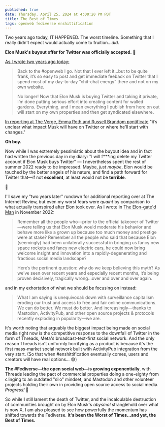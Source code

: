```yaml
---
published: true
date: Thursday, April 25, 2024 at 4:00:20 PM PDT
title: The Best of Times
tags: openweb fediverse enshittification
---
```


Two years ago today, IT HAPPENED. The worst timeline. Something that I really didn't expect would actually come to fruition…_did_.

**Elon Musk's buyout offer for Twitter was officially accepted.** 🤡

[As I wrote two years ago today:](https://jaredwhite.com/20220425/back-to-the-open-web)

> Back to the #openweb I go. Not that I ever left it…but to be quite frank, it’s so easy to post and get immediate feeback on Twitter that I spend most of my day-to-day “chit-chat energy” there and not on my own website.
> 
> No longer! Now that Elon Musk is buying Twitter and taking it private, I’m done putting serious effort into creating content for walled gardens. Everything, and I mean everything I publish from here on out will start on my own properties and then get syndicated elsewhere.

[In reporting at The Verge, Emma Roth and Russell Brandom pontificate](https://www.theverge.com/2022/4/25/23028323/elon-musk-twitter-offer-buyout-hostile-takeover-ownership) "it’s unclear what impact Musk will have on Twitter or where he’ll start with changes."

**Oh boy.**

Now while I was extremely pessimistic about the buyout idea and in fact had written the previous day in my diary: "I will f\*\*\*ing delete my Twitter account if Elon Musk buys Twitter" — I nevertheless spent the rest of summer 2022 ready to be impressed. Maybe, _just maybe_, Elon would be touched by the better angels of his nature, and find a path forward for Twitter that—if not **excellent**, at least would not be **terrible**.

🤡

I'll save my "two years later" rundown for additional reporting over at The Internet Review, but even my worst fears were _quaint_ by comparison to what actually transpired after Elon took over. As I wrote in [The Elon-gate'd Man](https://jaredwhite.com/articles/elongate) in November 2022:

> Remember all the people who—prior to the official takeover of Twitter—were telling us that Elon Musk would moderate his behavior and behave more like a grown up because too much money and prestige were at stake? Remember all the people who said that because Elon (seemingly) had been unilaterally successful in bringing us fancy new space rockets and fancy new electric cars, he could now bring welcome insight and innovation into a rapidly-degenerating and fractious social media landscape?
> 
> Here’s the pertinent question: why do we keep believing this myth? As we’ve seen over recent years and especially recent months, it’s being proven decisively, tragically wrong…over and over and over again.

and in my exhortation of what we should be focusing on instead:

> What I am saying is unequivocal: down with surveillance capitalism eroding our trust and access to free and fair online communications. We can do better. We must do better. And increasingly—thanks to Mastodon, ActivityPub, and other open source projects & protocols recently exploding in popularity—we are.

It's worth noting that arguably the biggest impact being made on social media  right now is the competitive response to the downfall of Twitter in the form of Threads, Meta's broadcast-text-first social network. And the only reason Threads isn't uniformly horrifying as a product is because it's the first mass-market social network built with ActivityPub integration from the very start. (So that when #enshittification eventually comes, users and creators will have real options… 😅)

**The #Fediverse—the open social web—is growing exponentially**, with Threads leading the pact of commercial properties doing a one-eighty from clinging to an outdated "silo" mindset, and Mastodon and other volunteer projects holding their own in providing open source access to social media. _Progress!_ 👏

So while I still lament the death of Twitter, and the incalculable destruction of communities brought on by Elon Musk's _abysmal_ stranglehold over what is now X, I am also pleased to see how powerfully the momentum has shifted towards the Fediverse. **It's been the Worst of Times…and yet, the Best of Times.**